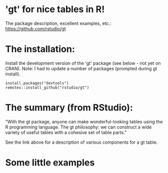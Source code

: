 # 'gt' for nice tables in R!

The package description, excellent examples, etc.: 
<https://github.com/rstudio/gt>

# The installation:

Install the development version of the 'gt' package (see below - not yet on CRAN). Note: I had to update a number of packages (prompted during gt install). 

    install.packages("devtools")
    remotes::install_github("rstudio/gt")
    
# The summary (from RStudio):

"With the gt package, anyone can make wonderful-looking tables using the R programming language. The gt philosophy: we can construct a wide variety of useful tables with a cohesive set of table parts."

See the link above for a description of various components for a gt table. 

# Some little examples

